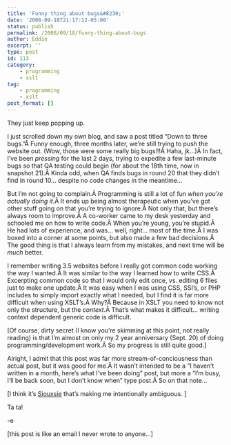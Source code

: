```yaml
---
title: 'Funny thing about bugs&#8230;'
date: '2008-09-18T21:17:12-05:00'
status: publish
permalink: /2008/09/18/funny-thing-about-bugs
author: Eddie
excerpt: ''
type: post
id: 113
category:
    - programming
    - xslt
tag:
    - programming
    - xslt
post_format: []
---
```

They just keep popping up.

I just scrolled down my own blog, and saw a post titled “Down to three bugs.”Â Funny enough, three months later, we’re still trying to push the website out. (Wow, those were some really big bugs!!!Â Haha, jk…)Â In fact, I’ve been *pressing* for the last 2 days, trying to expedite a few last-minute bugs so that QA testing could begin (for about the 18th time, now in snapshot 21).Â Kinda odd, when QA finds bugs in round 20 that they didn’t find in round 10… despite no code changes in the meantime…

But I’m not going to complain.Â Programming is still a lot of fun *when you’re actually doing it*.Â It ends up being almost therapeutic when you’ve got other stuff going on that you’re trying to ignore.Â Not only that, but there’s always room to improve.Â A co-worker came to my desk yesterday and schooled me on how to write code.Â When you’re young, you’re stupid.Â He had lots of experience, and was… well, right… most of the time.Â I was boxed into a corner at some points, but also made a few bad decisions.Â The good thing is that I always learn from my mistakes, and next time will be *much* better.

I remember writing 3.5 websites before I really got common code working the way I wanted.Â It was similar to the way I learned how to write CSS.Â Excerpting common code so that I would only edit once, vs. editing 6 files just to make one update.Â It was easy when I was using CSS, SSI’s, or PHP includes to simply import exactly what I needed, but I find it is far more difficult when using XSLT’s.Â Why?Â Because in XSLT you need to know not only the structure, but the *context*.Â That’s what makes it difficult… writing context dependent generic code is difficult.

\[Of course, dirty secret (I know you’re skimming at this point, not really reading) is that I’m almost on only my 2 year anniversary (Sept. 20) of doing programming/development work.Â So my progress is still quite good.\]

Alright, I admit that this post was far more stream-of-conciousness than actual post, but it was good for me.Â It wasn’t intended to be a “I haven’t written in a month, here’s what I’ve been doing” post, but more a “I’m busy, I’ll be back soon, but I don’t know when” type post.Â So on that note…

\[I think it’s [Siouxsie](http://www.vamp.org/Siouxsie/Images/) that’s making me intentionally ambiguous. \]

Ta ta!

-e

\[this post is like an email I never wrote to anyone…\]